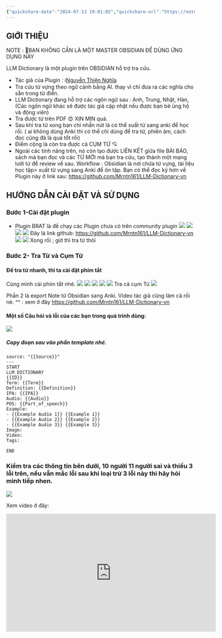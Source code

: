 ```yaml
---
{"quickshare-date":"2024-07-13 10:01:02","quickshare-url":"https://noteshare.space/note/clyjji8po019301mwa61yxs8r#O5rOH0yhIyZrG+bvOFS8JU+qzyuGcGY5lsKMD/oA8nE","dg-publish":true,"image":"https://images.unsplash.com/photo-1604391659919-0cb8c6bb0966?crop=entropy&cs=tinysrgb&fit=max&fm=jpg&ixid=M3wzNjAwOTd8MHwxfHNlYXJjaHwyMXx8Zmxvd2VyfGVufDB8MHx8fDE3MjA3NjU2NzR8MA&ixlib=rb-4.0.3&q=80&w=1080","permalink":"/noi-dung-khoa-hoc/hoc-tieng-anh-voi-obsidian/phan-1-tra-tu-cum-tu-truc-tiep-trong-obsidian/","dgPassFrontmatter":true,"noteIcon":"2","created":"2024-07-12T12:00:41.627+07:00","updated":"2024-07-17T09:29:09.204+07:00"}
---
```




##  GIỚI THIỆU 

NOTE : 🚦BẠN KHÔNG CẦN LÀ MỘT MASTER OBSIDIAN ĐỂ DÙNG ỨNG DỤNG NÀY 

LLM Dictionary là một plugin trên OBSIDIAN hỗ trợ tra cứu. 

- Tác giả của Plugin : ℹ️[Nguyễn Thiện Nghĩa ](https://www.facebook.com/profile.php?id=100093832307685)
- Tra cứu từ vựng theo ngữ cảnh bằng AI. thay vì chỉ đưa ra các nghĩa cho sẵn trong từ điển. 
- LLM Dictionary đang hỗ trợ các ngôn ngữ sau : Anh, Trung, Nhật, Hàn, (Các ngôn ngữ khác sẽ được tác giả cập nhật nếu được bạn bè ủng hộ và động viên)
- Tra được từ trên PDF 😍 XỊN MỊN quá.
- Sau khi tra từ xong bạn chỉ nhấn nút là có thể xuất từ sang anki để học rồi. ( ai không dùng Anki thì có thể chỉ dùng để tra từ, phiên âm, cách đọc cũng đã là quá tốt rồi)
- Điểm cộng là còn tra được cả CỤM TỪ 💘 
- Ngoài các tính năng trên, nó còn tạo được LIÊN KẾT giữa file BÀI BÁO, sách mà bạn đọc và các TỪ MỚI  mà bạn tra cứu, tạo thành một mạng lưới từ để review về sau.
Workflow : Obsidian là nơi chứa từ vựng, tài liệu học tập> xuất từ vựng sang Anki để ôn tập.
 Bạn có thể đọc kỹ hơn về Plugin này ở link sau: https://github.com/Mrntn161/LLM-Dictionary-vn
 ## HƯỚNG DẪN CÀI ĐẶT VÀ SỬ DỤNG
### Bước 1-Cài đặt plugin
- Plugin BRAT là để chạy các Plugin chưa có trên community plugin
![](https://i.imgur.com/oeYFmUV.png)
![](https://i.imgur.com/PJN3ubt.png)
![](https://i.imgur.com/XueW28l.png)
![](https://i.imgur.com/w0FqydN.png)
Đây là link github:  https://github.com/Mrntn161/LLM-Dictionary-vn
![](https://i.imgur.com/Op9x0yR.png)
![](https://i.imgur.com/WDhWcqe.png)
Xong rồi ; giờ thì tra từ thôi
### Bước 2- Tra Từ và Cụm Từ
#### Để tra từ nhanh, thì ta cài đặt phím tắt
Cùng mình cài phím tắt nhé.
![](https://i.imgur.com/fgx0RP7.png)
![](https://i.imgur.com/7FiQw6G.png)
![](https://i.imgur.com/HmKpkGb.png)
![](https://i.imgur.com/T1ihxcq.png)
![](https://i.imgur.com/J22eGpP.png)
Tra cả cụm Từ
![](https://i.imgur.com/GOLrWR5.png)

Phần 2 là export Note từ Obsidian sang Anki.
Video tác giả cũng làm cả rồi nè. ^^ : xem ở đây https://github.com/Mrntn161/LLM-Dictionary-vn
#### Một số Câu hỏi và lỗi của các bạn trong quá trình dùng:

![](https://i.imgur.com/FzDUeJO.png)
##### Copy đoạn sau vào phần template nhé.

```---
source: "{{Source}}"
---
START
LLM_DICTIONARY
{{ID}}
Term: {{Term}}
Definition: {{Definition}}
IPA: {{IPA}}
Audio: {{Audio}}
POS: {{Part_of_speech}}
Example:
- {{Example Audio 1}} {{Example 1}}
- {{Example Audio 2}} {{Example 2}}
- {{Example Audio 3}} {{Example 3}}
Image:
Video:
Tags:

END

```
### Kiểm tra các thông tin bên dưới, 10 người 11 người sai và thiếu 3 lỗi trên, nếu vẫn mắc lỗi sau khi loại trừ 3 lỗi này thì hãy hỏi mình tiếp nhen.
![](https://i.imgur.com/3KLQOLV.png)

Xem video ở đây:

<iframe width="560" height="315" src="https://www.youtube.com/embed/mR8tNucgfw4?si=2L9MLxDLDuNGL_jY" title="YouTube video player" frameborder="0" allow="accelerometer; autoplay; clipboard-write; encrypted-media; gyroscope; picture-in-picture; web-share" referrerpolicy="strict-origin-when-cross-origin" allowfullscreen></iframe>